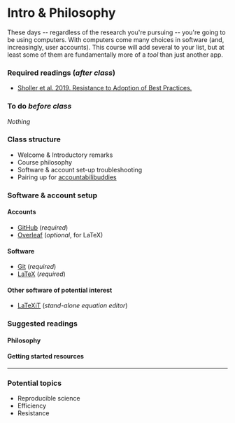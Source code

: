 # Intro & Philosophy
These days -- regardless of the research you're pursuing -- you're going to be using computers.  With computers come many choices in software (and, increasingly, user accounts).  This course will add several to your list, but at least some of them are fundamentally more of a _tool_ than just another app.


### Required readings (_after class_)
- [Sholler et al. 2019. Resistance to Adoption of Best Practices.](../../readings/pdfs/Sholler2019.pdf)

### To do _before class_
_Nothing_

### Class structure
- Welcome & Introductory remarks
- Course philosophy
- Software & account set-up troubleshooting
- Pairing up for [accountabilibuddies](https://neologisms.rice.edu/index.php?a=term&d=1&t=6534)

### Software & account setup
#### Accounts
- [GitHub](https://github.com/) (_required_)
- [Overleaf](https://www.overleaf.com) (_optional_, for LaTeX)

#### Software
- [Git](https://git-scm.com/downloads) (_required_)
- [LaTeX](https://www.latex-project.org/get/) (_required_)

#### Other software of potential interest
- [LaTeXiT](https://www.chachatelier.fr/latexit/) (_stand-alone equation editor_)

### Suggested readings
#### Philosophy

#### Getting started resources

***
### Potential topics
- Reproducible science
- Efficiency
- Resistance

